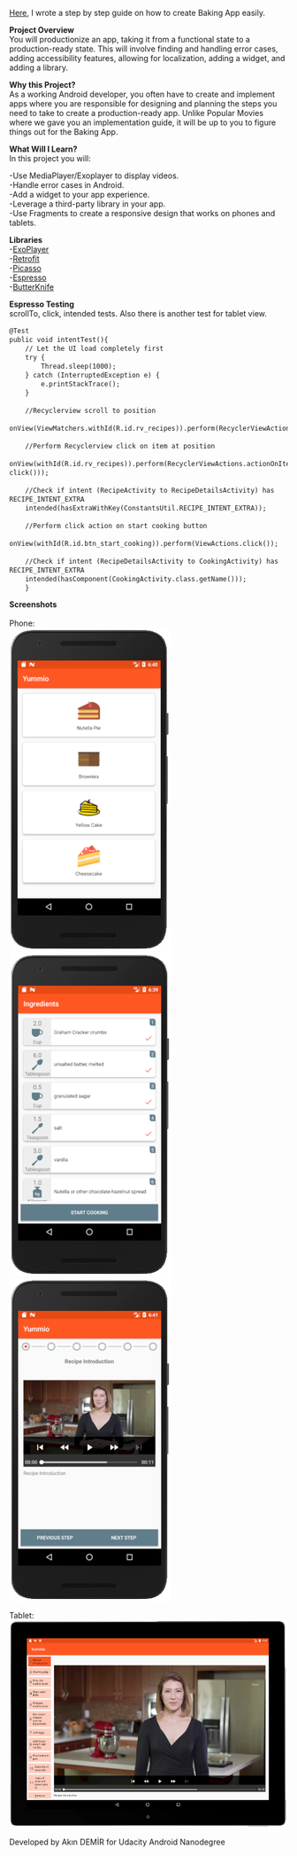 <a href="https://medium.com/@akndmr/nightmare-project-baking-app-c37eafee8013">Here</a>, I wrote a step by step guide on how to create Baking App easily.

<b>Project Overview</b></br>
You will productionize an app, taking it from a functional state to a production-ready state. This will involve finding and handling error cases, adding accessibility features, allowing for localization, adding a widget, and adding a library.

<b>Why this Project?</b></br>
As a working Android developer, you often have to create and implement apps where you are responsible for designing and planning the steps you need to take to create a production-ready app. Unlike Popular Movies where we gave you an implementation guide, it will be up to you to figure things out for the Baking App.

<b>What Will I Learn?</b></br>
In this project you will:

-Use MediaPlayer/Exoplayer to display videos.</br>
-Handle error cases in Android.</br>
-Add a widget to your app experience.</br>
-Leverage a third-party library in your app.</br>
-Use Fragments to create a responsive design that works on phones and tablets.</br>

<b>Libraries</b></br>
-<a href="https://github.com/google/ExoPlayer">ExoPlayer </a>  
-<a href="https://github.com/square/retrofit">Retrofit </a>  
-<a href="https://github.com/square/picasso">Picasso </a>  
-<a href="https://developer.android.com/training/testing/espresso/">Espresso </a>  
-<a href="https://github.com/JakeWharton/butterknife">ButterKnife </a> 

<b>Espresso Testing</b></br>
scrollTo, click, intended tests. Also there is another test for tablet view.

```
@Test
public void intentTest(){
    // Let the UI load completely first
    try {
        Thread.sleep(1000);
    } catch (InterruptedException e) {
        e.printStackTrace();
    }

    //Recyclerview scroll to position
    onView(ViewMatchers.withId(R.id.rv_recipes)).perform(RecyclerViewActions.scrollToPosition(4));

    //Perform Recyclerview click on item at position
    onView(withId(R.id.rv_recipes)).perform(RecyclerViewActions.actionOnItemAtPosition(0, click()));

    //Check if intent (RecipeActivity to RecipeDetailsActivity) has RECIPE_INTENT_EXTRA
    intended(hasExtraWithKey(ConstantsUtil.RECIPE_INTENT_EXTRA));

    //Perform click action on start cooking button
    onView(withId(R.id.btn_start_cooking)).perform(ViewActions.click());

    //Check if intent (RecipeDetailsActivity to CookingActivity) has RECIPE_INTENT_EXTRA
    intended(hasComponent(CookingActivity.class.getName()));
    }
```    
    
 <b>Screenshots</b></br>   
 Phone:</br>
 <img src="https://raw.githubusercontent.com/akndmr/Yummio/master/yummio_phone_ui0.PNG" alt="Yummio Phone Screenshot">
 <img src="https://raw.githubusercontent.com/akndmr/Yummio/master/yummio_phone_ui1.PNG" alt="Yummio Phone Screenshot">
 <img src="https://raw.githubusercontent.com/akndmr/Yummio/master/yummio_phone_ui2.PNG" alt="Yummio Phone Screenshot"></br>
 
 Tablet:</br>
 <img src="https://raw.githubusercontent.com/akndmr/Yummio/master/yummio_tablet_ui2.PNG" alt="Yummio Tablet Screenshot">
 </br>
 
Developed by Akın DEMİR for Udacity Android Nanodegree
